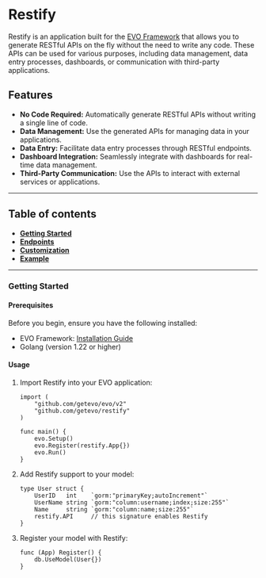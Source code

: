 # Restify

Restify is an application built for the [EVO Framework](https://github.com/getevo/evo) that allows you to generate RESTful APIs on the fly without the need to write any code. These APIs can be used for various purposes, including data management, data entry processes, dashboards, or communication with third-party applications.

## Features

- **No Code Required:** Automatically generate RESTful APIs without writing a single line of code.
- **Data Management:** Use the generated APIs for managing data in your applications.
- **Data Entry:** Facilitate data entry processes through RESTful endpoints.
- **Dashboard Integration:** Seamlessly integrate with dashboards for real-time data management.
- **Third-Party Communication:** Use the APIs to interact with external services or applications.

---

## Table of contents
- **[Getting Started](https://github.com/getevo/restify?tab=readme-ov-file#getting-started)**
- **[Endpoints](./docs/endpoints.md)**
- **[Customization](./docs/customization.md)**
- **[Example](./example)**

---

### Getting Started

#### Prerequisites

Before you begin, ensure you have the following installed:

- EVO Framework: [Installation Guide](https://github.com/getevo/evo)
- Golang (version 1.22 or higher)

#### Usage

1. Import Restify into your EVO application:

    ```golang
    import (
        "github.com/getevo/evo/v2"
        "github.com/getevo/restify"
    )

    func main() {
        evo.Setup()
        evo.Register(restify.App{})
        evo.Run()
    }
    ```

2. Add Restify support to your model:

    ```golang
    type User struct {
        UserID   int    `gorm:"primaryKey;autoIncrement"`
        UserName string `gorm:"column:username;index;size:255"`
        Name     string `gorm:"column:name;size:255"`
        restify.API     // this signature enables Restify
    }
    ```

3. Register your model with Restify:

    ```golang
    func (App) Register() {
        db.UseModel(User{})
    }
    ```




